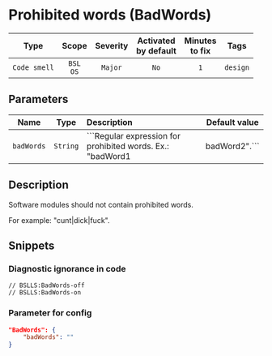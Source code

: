 # Prohibited words (BadWords)

 Type | Scope | Severity | Activated<br>by default | Minutes<br>to fix | Tags 
 :-: | :-: | :-: | :-: | :-: | :-: 
 `Code smell` | `BSL`<br>`OS` | `Major` | `No` | `1` | `design` 

## Parameters 

 Name | Type | Description | Default value 
 :-: | :-: | :-- | :-: 
 `badWords` | `String` | ```Regular expression for prohibited words. Ex.: "badWord1|badWord2".``` | `````` 

<!-- Блоки выше заполняются автоматически, не трогать -->
## Description
Software modules should not contain prohibited words.

For example: "cunt|dick|fuck".

## Snippets

<!-- Блоки ниже заполняются автоматически, не трогать -->
### Diagnostic ignorance in code

```bsl
// BSLLS:BadWords-off
// BSLLS:BadWords-on
```

### Parameter for config

```json
"BadWords": {
    "badWords": ""
}
```
